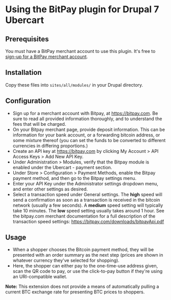 # Using the BitPay plugin for Drupal 7 Ubercart

## Prerequisites
You must have a BitPay merchant account to use this plugin.  It's free to [sign-up for a BitPay merchant account](https://bitpay.com/start).


## Installation

Copy these files into `sites/all/modules/` in your Drupal directory.

## Configuration

* Sign up for a merchant account with Bitpay, at https://bitpay.com. Be sure to
  read all provided information thoroughly, and to understand the fees that
  will be charged.
* On your Bitpay merchant page, provide deposit information. This can be
  information for your bank account, or a forwarding bitcoin address, or some
  mixture thereof (you can set the funds to be converted to different
  currencies in differing proportions.)
* Create an API key at https://bitpay.com by clicking My Account > API Access
  Keys > Add New API Key.
* Under Administration > Modules, verify that the Bitpay module is enabled
  under the Ubercart - payment section.
* Under Store > Configuration > Payment Methods, enable the Bitpay payment
  method, and then go to the Bitpay settings menu.
* Enter your API Key under the Administrator settings dropdown menu, and enter
  other settings as desired.
* Select a transaction speed under General settings. The **high** speed will
  send a confirmation as soon as a transaction is received in the bitcoin
  network (usually a few seconds). A **medium** speed setting will typically
  take 10 minutes. The **low** speed setting usually takes around 1 hour. See
  the bitpay.com merchant documentation for a full description of the
  transaction speed settings: https://bitpay.com/downloads/bitpayApi.pdf

## Usage

* When a shopper chooses the Bitcoin payment method, they will be presented
  with an order summary as the next step (prices are shown in whatever
  currency they've selected for shopping). 
* Here, the shopper can either pay to the one-time-use address given, scan the
  QR code to pay, or use the click-to-pay button if they're using an
  URI-compatible wallet. 

**Note:** This extension does not provide a means of automatically pulling a
current BTC exchange rate for presenting BTC prices to shoppers.
